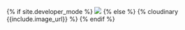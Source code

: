{% if site.developer_mode %}
  ![]({{include.image_url}})
{% else %}
  {% cloudinary {{include.image_url}} %}
{% endif %}